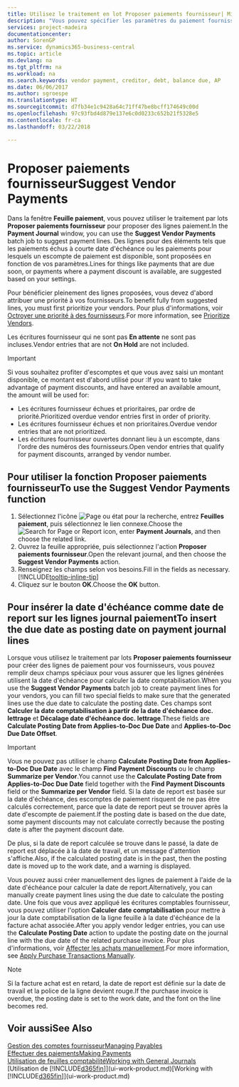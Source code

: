 ```yaml
---
title: Utilisez le traitement en lot Proposer paiements fournisseur| Microsoft Docs
description: "Vous pouvez spécifier les paramètres du paiement fournisseur pour obtenir des suggestions ou des propositions pour les paiements arrivant à échéance ou donnant lieu à un escompte."
services: project-madeira
documentationcenter: 
author: SorenGP
ms.service: dynamics365-business-central
ms.topic: article
ms.devlang: na
ms.tgt_pltfrm: na
ms.workload: na
ms.search.keywords: vendor payment, creditor, debt, balance due, AP
ms.date: 06/06/2017
ms.author: sgroespe
ms.translationtype: HT
ms.sourcegitcommit: d7fb34e1c9428a64c71ff47be8bcff174649c00d
ms.openlocfilehash: 97c93fbd4d879e137e6c0d0233c652b21f5328e5
ms.contentlocale: fr-ca
ms.lasthandoff: 03/22/2018

---
```

# <a name="suggest-vendor-payments"></a><span data-ttu-id="bd300-103">Proposer paiements fournisseur</span><span class="sxs-lookup"><span data-stu-id="bd300-103">Suggest Vendor Payments</span></span>
<span data-ttu-id="bd300-104">Dans la fenêtre **Feuille paiement**, vous pouvez utiliser le traitement par lots **Proposer paiements fournisseur** pour proposer des lignes paiement.</span><span class="sxs-lookup"><span data-stu-id="bd300-104">In the **Payment Journal** window, you can use the **Suggest Vendor Payments** batch job to suggest payment lines.</span></span> <span data-ttu-id="bd300-105">Des lignes pour des éléments tels que les paiements échus à courte date d'échéance ou les paiements pour lesquels un escompte de paiement est disponible, sont proposées en fonction de vos paramètres.</span><span class="sxs-lookup"><span data-stu-id="bd300-105">Lines for things like payments that are due soon, or payments where a payment discount is available, are suggested based on your settings.</span></span>

<span data-ttu-id="bd300-106">Pour bénéficier pleinement des lignes proposées, vous devez d'abord attribuer une priorité à vos fournisseurs.</span><span class="sxs-lookup"><span data-stu-id="bd300-106">To benefit fully from suggested lines, you must first prioritize your vendors.</span></span> <span data-ttu-id="bd300-107">Pour plus d'informations, voir [Octroyer une priorité à des fournisseurs](purchasing-how-prioritize-vendors.md).</span><span class="sxs-lookup"><span data-stu-id="bd300-107">For more information, see [Prioritize Vendors](purchasing-how-prioritize-vendors.md).</span></span>  

<span data-ttu-id="bd300-108">Les écritures fournisseur qui ne sont pas **En attente** ne sont pas incluses.</span><span class="sxs-lookup"><span data-stu-id="bd300-108">Vendor entries that are not **On Hold** are not included.</span></span>  

> [!IMPORTANT]  
>   <span data-ttu-id="bd300-109">Si vous souhaitez profiter d'escomptes et que vous avez saisi un montant disponible, ce montant est d'abord utilisé pour :</span><span class="sxs-lookup"><span data-stu-id="bd300-109">If you want to take advantage of payment discounts, and have entered an available amount, the amount will be used for:</span></span>  

* <span data-ttu-id="bd300-110">Les écritures fournisseur échues et prioritaires, par ordre de priorité.</span><span class="sxs-lookup"><span data-stu-id="bd300-110">Prioritized overdue vendor entries first in order of priority.</span></span>  
* <span data-ttu-id="bd300-111">Les écritures fournisseur échues et non prioritaires.</span><span class="sxs-lookup"><span data-stu-id="bd300-111">Overdue vendor entries that are not prioritized.</span></span>  
* <span data-ttu-id="bd300-112">Les écritures fournisseur ouvertes donnant lieu à un escompte, dans l'ordre des numéros des fournisseurs.</span><span class="sxs-lookup"><span data-stu-id="bd300-112">Open vendor entries that qualify for payment discounts, arranged by vendor number.</span></span>  

## <a name="to-use-the-suggest-vendor-payments-function"></a><span data-ttu-id="bd300-113">Pour utiliser la fonction Proposer paiements fournisseur</span><span class="sxs-lookup"><span data-stu-id="bd300-113">To use the Suggest Vendor Payments function</span></span>
1. <span data-ttu-id="bd300-114">Sélectionnez l'icône ![Page ou état pour la recherche](media/ui-search/search_small.png "Page ou état pour la recherche"), entrez **Feuilles paiement**, puis sélectionnez le lien connexe.</span><span class="sxs-lookup"><span data-stu-id="bd300-114">Choose the ![Search for Page or Report](media/ui-search/search_small.png "Search for Page or Report icon") icon, enter **Payment Journals**, and then choose the related link.</span></span>  
2. <span data-ttu-id="bd300-115">Ouvrez la feuille appropriée, puis sélectionnez l'action **Proposer paiements fournisseur**.</span><span class="sxs-lookup"><span data-stu-id="bd300-115">Open the relevant journal, and then choose the **Suggest Vendor Payments** action.</span></span>  
3. <span data-ttu-id="bd300-116">Renseignez les champs selon vos besoins.</span><span class="sxs-lookup"><span data-stu-id="bd300-116">Fill in the fields as necessary.</span></span> [!INCLUDE[tooltip-inline-tip](includes/tooltip-inline-tip_md.md)]  
4. <span data-ttu-id="bd300-117">Cliquez sur le bouton **OK**.</span><span class="sxs-lookup"><span data-stu-id="bd300-117">Choose the **OK** button.</span></span>  

## <a name="to-insert-the-due-date-as-posting-date-on-payment-journal-lines"></a><span data-ttu-id="bd300-118">Pour insérer la date d'échéance comme date de report sur les lignes journal paiement</span><span class="sxs-lookup"><span data-stu-id="bd300-118">To insert the due date as posting date on payment journal lines</span></span>
<span data-ttu-id="bd300-119">Lorsque vous utilisez le traitement par lots **Proposer paiements fournisseur** pour créer des lignes de paiement pour vos fournisseurs, vous pouvez remplir deux champs spéciaux pour vous assurer que les lignes générées utilisent la date d'échéance pour calculer la date comptabilisation.</span><span class="sxs-lookup"><span data-stu-id="bd300-119">When you use the **Suggest Vendor Payments** batch job to create payment lines for your vendors, you can fill two special fields to make sure that the generated lines use the due date to calculate the posting date.</span></span> <span data-ttu-id="bd300-120">Ces champs sont **Calculer la date comptabilisation à partir de la date d'échéance doc. lettrage** et **Décalage date d'échéance doc. lettrage**.</span><span class="sxs-lookup"><span data-stu-id="bd300-120">These fields are **Calculate Posting Date from Applies-to-Doc Due Date** and **Applies-to-Doc Due Date Offset**.</span></span>  

> [!IMPORTANT]  
>   <span data-ttu-id="bd300-121">Vous ne pouvez pas utiliser le champ **Calculate Posting Date from Applies-to-Doc Due Date** avec le champ **Find Payment Discounts** ou le champ **Summarize per Vendor**.</span><span class="sxs-lookup"><span data-stu-id="bd300-121">You cannot use the **Calculate Posting Date from Applies-to-Doc Due Date** field together with the **Find Payment Discounts** field or the **Summarize per Vendor** field.</span></span> <span data-ttu-id="bd300-122">Si la date de report est basée sur la date d'échéance, des escomptes de paiement risquent de ne pas être calculés correctement, parce que la date de report peut se trouver après la date d'escompte de paiement.</span><span class="sxs-lookup"><span data-stu-id="bd300-122">If the posting date is based on the due date, some payment discounts may not calculate correctly because the posting date is after the payment discount date.</span></span>  

<span data-ttu-id="bd300-123">De plus, si la date de report calculée se trouve dans le passé, la date de report est déplacée à la date de travail, et un message d'attention s'affiche.</span><span class="sxs-lookup"><span data-stu-id="bd300-123">Also, if the calculated posting date is in the past, then the posting date is moved up to the work date, and a warning is displayed.</span></span>  

<span data-ttu-id="bd300-124">Vous pouvez aussi créer manuellement des lignes de paiement à l'aide de la date d'échéance pour calculer la date de report.</span><span class="sxs-lookup"><span data-stu-id="bd300-124">Alternatively, you can manually create payment lines using the due date to calculate the posting date.</span></span> <span data-ttu-id="bd300-125">Une fois que vous avez appliqué les écritures comptables fournisseur, vous pouvez utiliser l'option **Calculer date comptabilisation** pour mettre à jour la date comptabilisation de la ligne feuille à la date d'échéance de la facture achat associée.</span><span class="sxs-lookup"><span data-stu-id="bd300-125">After you apply vendor ledger entries, you can use the **Calculate Posting Date** action to update the posting date on the journal line with the due date of the related purchase invoice.</span></span> <span data-ttu-id="bd300-126">Pour plus d'informations, voir [Affecter les achats manuellement](payables-how-apply-purchase-transactions-manually.md).</span><span class="sxs-lookup"><span data-stu-id="bd300-126">For more information, see [Apply Purchase Transactions Manually](payables-how-apply-purchase-transactions-manually.md).</span></span>  

> [!NOTE]  
>   <span data-ttu-id="bd300-127">Si la facture achat est en retard, la date de report est définie sur la date de travail et la police de la ligne devient rouge.</span><span class="sxs-lookup"><span data-stu-id="bd300-127">If the purchase invoice is overdue, the posting date is set to the work date, and the font on the line becomes red.</span></span>  

## <a name="see-also"></a><span data-ttu-id="bd300-128">Voir aussi</span><span class="sxs-lookup"><span data-stu-id="bd300-128">See Also</span></span>
[<span data-ttu-id="bd300-129">Gestion des comptes fournisseur</span><span class="sxs-lookup"><span data-stu-id="bd300-129">Managing Payables</span></span>](payables-manage-payables.md)  
[<span data-ttu-id="bd300-130">Effectuer des paiements</span><span class="sxs-lookup"><span data-stu-id="bd300-130">Making Payments</span></span>](payables-make-payments.md)  
[<span data-ttu-id="bd300-131">Utilisation de feuilles comptabilité</span><span class="sxs-lookup"><span data-stu-id="bd300-131">Working with General Journals</span></span>](ui-work-general-journals.md)  
<span data-ttu-id="bd300-132">[Utilisation de [!INCLUDE[d365fin](includes/d365fin_md.md)]](ui-work-product.md)</span><span class="sxs-lookup"><span data-stu-id="bd300-132">[Working with [!INCLUDE[d365fin](includes/d365fin_md.md)]](ui-work-product.md)</span></span>  

